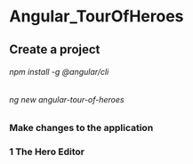﻿# Angular_TourOfHeroes

## Create a project


   ###### npm install -g @angular/cli   

   ###### ng new angular-tour-of-heroes


### Make changes to the application

### 1 The Hero Editor